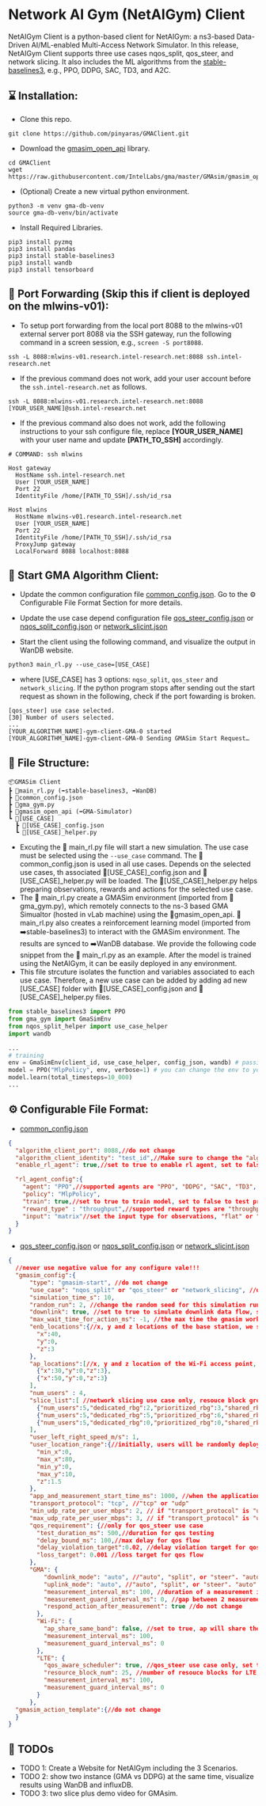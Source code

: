 # Network AI Gym (NetAIGym) Client 
NetAIGym Client is a python-based client for NetAIGym: a ns3-based Data-Driven AI/ML-enabled Multi-Access Network Simulator. In this release, NetAIGym Client supports three use cases nqos_split, qos_steer, and network slicing. It also includes the ML algorithms from the [stable-baselines3](https://stable-baselines3.readthedocs.io/en/master/), e.g., PPO, DDPG, SAC, TD3, and A2C.

## ⌛ Installation:
- Clone this repo.
```
git clone https://github.com/pinyaras/GMAClient.git
```
- Download the [gmasim_open_api](https://github.com/IntelLabs/gma/blob/master/GMAsim/gmasim_open_api.py) library.

```
cd GMAClient
wget https://raw.githubusercontent.com/IntelLabs/gma/master/GMAsim/gmasim_open_api.py
```
- (Optional) Create a new virtual python environment.
```
python3 -m venv gma-db-venv
source gma-db-venv/bin/activate
```
- Install Required Libraries.
```
pip3 install pyzmq
pip3 install pandas
pip3 install stable-baselines3
pip3 install wandb
pip3 install tensorboard
```

## 🔗 Port Forwarding (Skip this if client is deployed on the mlwins-v01):
- To setup port forwarding from the local port 8088 to the mlwins-v01 external server port 8088 via the SSH gateway, run the following command in a screen session, e.g., `screen -S port8088`.
``` 
ssh -L 8088:mlwins-v01.research.intel-research.net:8088 ssh.intel-research.net
```
- If the previous command does not work, add your user account before the `ssh.intel-research.net` as follows.
```
ssh -L 8088:mlwins-v01.research.intel-research.net:8088 [YOUR_USER_NAME]@ssh.intel-research.net
```
 - If the previous command also does not work, add the following instructions to your ssh configure file, replace **[YOUR_USER_NAME]** with your user name and update **[PATH_TO_SSH]** accordingly.
```
# COMMAND: ssh mlwins

Host gateway
  HostName ssh.intel-research.net
  User [YOUR_USER_NAME]
  Port 22
  IdentityFile /home/[PATH_TO_SSH]/.ssh/id_rsa

Host mlwins
  HostName mlwins-v01.research.intel-research.net
  User [YOUR_USER_NAME]
  Port 22
  IdentityFile /home/[PATH_TO_SSH]/.ssh/id_rsa
  ProxyJump gateway
  LocalForward 8088 localhost:8088
```

## 🚀 Start GMA Algorithm Client:

- Update the common configuration file [common_config.json](common_config.json). Go to the ⚙️ Configurable File Format Section for more details.

- Update the use case depend configuration file [qos_steer_config.json](qos_steer/qos_steer_config.json) or [nqos_split_config.json](nqos_split/nqos_split_config.json) or [network_slicint.json](network_slicing/network_slicing_config.json)


- Start the client using the following command, and visualize the output in WanDB website.
```
python3 main_rl.py --use_case=[USE_CASE]
```
- where [USE_CASE] has 3 options: `nqso_split`, `qos_steer` and `network_slicing`. If the python program stops after sending out the start request as shown in the following, check if the port fowarding is broken.
```
[qos_steer] use case selected.
[30] Number of users selected.
...
[YOUR_ALGORITHM_NAME]-gym-client-GMA-0 started
[YOUR_ALGORITHM_NAME]-gym-client-GMA-0 Sending GMASim Start Request…
```

## 📁 File Structure:

```
📦GMASim Client
┣ 📜main_rl.py (➡️stable-baselines3, ➡️WanDB)
┣ 📜common_config.json
┣ 📜gma_gym.py
┣ 📜gmasim_open_api (➡️GMA-Simulator)
┗ 📂[USE_CASE]
  ┣ 📜[USE_CASE]_config.json
  ┗ 📜[USE_CASE]_helper.py
```

- Excuting the 📜 main_rl.py file will start a new simulation. The use case must be selected using the `--use_case` command. The 📜common_config.json is used in all use cases. Depends on the selected use cases, th associated 📜[USE_CASE]_config.json and 📜[USE_CASE]_helper.py will be loaded. The 📜[USE_CASE]_helper.py helps preparing observations, rewards and actions for the selected use case.
- The 📜 main_rl.py create a GMASim environment (imported from 📜gma_gym.py), which remotely connects to the ns-3 based GMA Simualtor (hosted in vLab machine) using the 📜gmasim_open_api. 📜 main_rl.py also creates a reinforcement learning model (imported from ➡️stable-baselines3) to interact with the GMASim environment. The results are synced to ➡️WanDB database. We provide the following code snippet from the 📜 main_rl.py as an example. After the model is trained using the NetAIGym, it can be easily deployed in any environment.
- This file strcuture isolates the function and variables associated to each use case. Therefore, a new use case can be added by adding ad new [USE_CASE] folder with 📜[USE_CASE]_config.json and 📜[USE_CASE]_helper.py files. 

```python
from stable_baselines3 import PPO
from gma_gym import GmaSimEnv
from nqos_split_helper import use_case_helper
import wandb

...
# training
env = GmaSimEnv(client_id, use_case_helper, config_json, wandb) # passing id, use case helper, configure file and wanDb as arguments
model = PPO("MlpPolicy", env, verbose=1) # you can change the env to your deployment environment when the model is trained.
model.learn(total_timesteps=10_000)
...
```
 
## ⚙️ Configurable File Format:
- [common_config.json](common_config.json)

```json
{
  "algorithm_client_port": 8088,//do not change
  "algorithm_client_identity": "test_id",//Make sure to change the "algorithm_client_identity" to "[YOUR_EMAIL]". E.g., "menglei.zhangz@intel.com".
  "enable_rl_agent": true,//set to true to enable rl agent, set to false to use GMA's baseline algorithm.

  "rl_agent_config":{
    "agent": "PPO",//supported agents are "PPO", "DDPG", "SAC", "TD3", "A2C", "LTE", "Wi-Fi".
    "policy": "MlpPolicy",
    "train": true,//set to true to train model, set to false to test pretrained model.
    "reward_type" : "throughput",//supported reward types are "throughput", "delay", "utility", and "wifi_qos_user_num".
    "input": "matrix"//set the input type for observations, "flat" or "matrix".
  }
}
```
- [qos_steer_config.json](qos_steer/qos_steer_config.json) or [nqos_split_config.json](nqos_split/nqos_split_config.json) or [network_slicint.json](network_slicing/network_slicing_config.json)
```json
{
  //never use negative value for any configure vale!!!
  "gmasim_config":{
      "type": "gmasim-start", //do not change
      "use_case": "nqos_split" or "qos_steer" or "network_slicing", //do not change
      "simulation_time_s": 10,
      "random_run": 2, //change the random seed for this simulation run
      "downlink": true, //set to true to simulate downlink data flow, set to false to simulate uplink data flow.
      "max_wait_time_for_action_ms": -1, //the max time the gmasim worker will wait for an action. set to -1 will cap the wait time to 100 seconds.
      "enb_locations":{//x, y and z locations of the base station, we support 1 base station only
        "x":40,
        "y":0,
        "z":3
      },
      "ap_locations":[//x, y and z location of the Wi-Fi access point, add or remove element in this list to increase or reduce AP number. We support 0 AP as well.
        {"x":30,"y":0,"z":3},
        {"x":50,"y":0,"z":3}
      ],
      "num_users" : 4,
      "slice_list":[ //network slicing use case only, resouce block group (rbg) size maybe 1, 2, 3 or 4, it depends on the resource block num, see table 7.1.6.1-1 of 36.213
        {"num_users":5,"dedicated_rbg":2,"prioritized_rbg":3,"shared_rbg":4},
        {"num_users":5,"dedicated_rbg":5,"prioritized_rbg":6,"shared_rbg":7},
        {"num_users":5,"dedicated_rbg":0,"prioritized_rbg":0,"shared_rbg":100}
      ],
      "user_left_right_speed_m/s": 1,
      "user_location_range":{//initially, users will be randomly deployed within this x, y range. if user_left_right_speed_m > 0, the user will move left and right within this boundary.
        "min_x":0,
        "max_x":80,
        "min_y":0,
        "max_y":10,
        "z":1.5
      },
      "app_and_measurement_start_time_ms": 1000, //when the application starts traffic and send measurement to RL agent
      "transport_protocol": "tcp", //"tcp" or "udp"
      "min_udp_rate_per_user_mbps": 2, // if "transport_protocol" is "udp", this para controls the min sending rate.
      "max_udp_rate_per_user_mbps": 3, // if "transport_protocol" is "udp", this para controls the max sending rate.
      "qos_requirement": {//only for qos_steer use case
        "test_duration_ms": 500,//duration for qos testing
        "delay_bound_ms": 100,//max delay for qos flow
        "delay_violation_target":0.02, //delay violation target for qos flow
        "loss_target": 0.001 //loss target for qos flow
      },
      "GMA": {
          "downlink_mode": "auto", //"auto", "split", or "steer". "auto" will config UDP and TCP ACK as steer and TCP data as split.
          "uplink_mode": "auto", //"auto", "split", or "steer". "auto" will config UDP and TCP ACK as steer and TCP data as split.
          "measurement_interval_ms": 100, //duration of a measurement interval.
          "measurement_guard_interval_ms": 0, //gap between 2 measurement interval
          "respond_action_after_measurement": true //do not change
        },
        "Wi-Fi": {
          "ap_share_same_band": false, //set to true, ap will share the same frequency band.
          "measurement_interval_ms": 100,
          "measurement_guard_interval_ms": 0
        },
        "LTE": {
          "qos_aware_scheduler": true, //qos_steer use case only, set to true to enable qos aware scheduler for LTE.
          "resource_block_num": 25, //number of resouce blocks for LTE, 25 for 5 MHZ, 50 for 10 MHZ, 75 for 15 MHZ and 100 for 20 MHZ.
          "measurement_interval_ms": 100,
          "measurement_guard_interval_ms": 0
        }
      },
  "gmasim_action_template":{//do not change
  }
}
```

## 🚩 TODOs

- TODO 1: Create a Website for NetAIGym including the 3 Scenarios.
- TODO 2: show two instance (GMA vs DDPG) at the same time, visualize results using WanDB and influxDB.
- TODO 3: two slice plus demo video for GMAsim.